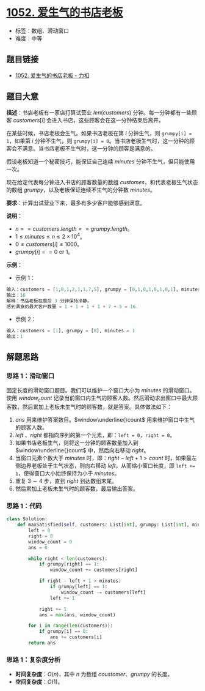 # [1052. 爱生气的书店老板](https://leetcode.cn/problems/grumpy-bookstore-owner/)

- 标签：数组、滑动窗口
- 难度：中等

## 题目链接

- [1052. 爱生气的书店老板 - 力扣](https://leetcode.cn/problems/grumpy-bookstore-owner/)

## 题目大意

**描述**：书店老板有一家店打算试营业 $len(customers)$ 分钟。每一分钟都有一些顾客 $customers[i]$ 会进入书店，这些顾客会在这一分钟结束后离开。

在某些时候，书店老板会生气。如果书店老板在第 $i$ 分钟生气，则 `grumpy[i] = 1`，如果第 $i$ 分钟不生气，则 `grumpy[i] = 0`。当书店老板生气时，这一分钟的顾客会不满意。当书店老板不生气时，这一分钟的顾客是满意的。

假设老板知道一个秘密技巧，能保证自己连续 $minutes$ 分钟不生气，但只能使用一次。

现在给定代表每分钟进入书店的顾客数量的数组 $customes$，和代表老板生气状态的数组 $grumpy$，以及老板保证连续不生气的分钟数 $minutes$。

**要求**：计算出试营业下来，最多有多少客户能够感到满意。

**说明**：

- $n == customers.length == grumpy.length$。
- $1 \le minutes \le n \le 2 \times 10^4$。
- $0 \le customers[i] \le 1000$。
- $grumpy[i] == 0 \text{ or } 1$。

**示例**：

- 示例 1：

```python
输入：customers = [1,0,1,2,1,1,7,5], grumpy = [0,1,0,1,0,1,0,1], minutes = 3
输出：16
解释：书店老板在最后 3 分钟保持冷静。
感到满意的最大客户数量 = 1 + 1 + 1 + 1 + 7 + 5 = 16.
```

- 示例 2：

```python
输入：customers = [1], grumpy = [0], minutes = 1
输出：1
```

## 解题思路

### 思路 1：滑动窗口

固定长度的滑动窗口题目。我们可以维护一个窗口大小为 $minutes$ 的滑动窗口。使用 $window_count$ 记录当前窗口内生气的顾客人数。然后滑动求出窗口中最大顾客数，然后累加上老板未生气时的顾客数，就是答案。具体做法如下：

1. $ans$ 用来维护答案数目。$window\underline{}count$ 用来维护窗口中生气的顾客人数。
2. $left$ 、$right$ 都指向序列的第一个元素，即：`left = 0`，`right = 0`。
3. 如果书店老板生气，则将这一分钟的顾客数量加入到 $window\underline{}count$ 中，然后向右移动 $right$。
4. 当窗口元素个数大于 $minutes$ 时，即：$right - left + 1 > count$ 时，如果最左侧边界老板处于生气状态，则向右移动 $left$，从而缩小窗口长度，即 `left += 1`，使得窗口大小始终保持为小于 $minutes$。
5. 重复 $3 \sim 4$ 步，直到 $right$ 到达数组末尾。
6. 然后累加上老板未生气时的顾客数，最后输出答案。

### 思路 1：代码

```python
class Solution:
    def maxSatisfied(self, customers: List[int], grumpy: List[int], minutes: int) -> int:
        left = 0
        right = 0
        window_count = 0
        ans = 0

        while right < len(customers):
            if grumpy[right] == 1:
                window_count += customers[right]

            if right - left + 1 > minutes:
                if grumpy[left] == 1:
                    window_count -= customers[left]
                left += 1

            right += 1
            ans = max(ans, window_count)

        for i in range(len(customers)):
            if grumpy[i] == 0:
                ans += customers[i]
        return ans
```

### 思路 1：复杂度分析

- **时间复杂度**：$O(n)$，其中 $n$ 为数组 $coustomer$、$grumpy$ 的长度。
- **空间复杂度**：$O(1)$。

